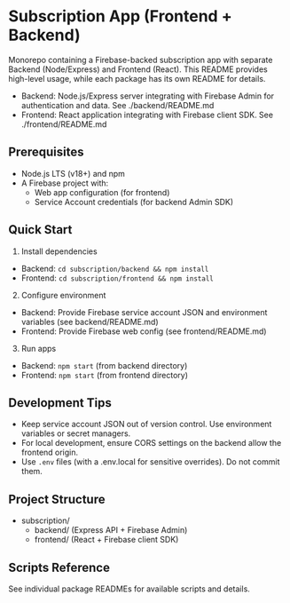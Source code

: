 # Subscription App (Frontend + Backend)

Monorepo containing a Firebase-backed subscription app with separate Backend (Node/Express) and Frontend (React). This README provides high-level usage, while each package has its own README for details.

- Backend: Node.js/Express server integrating with Firebase Admin for authentication and data. See ./backend/README.md
- Frontend: React application integrating with Firebase client SDK. See ./frontend/README.md

## Prerequisites

- Node.js LTS (v18+) and npm
- A Firebase project with:
  - Web app configuration (for frontend)
  - Service Account credentials (for backend Admin SDK)

## Quick Start

1. Install dependencies

- Backend: `cd subscription/backend && npm install`
- Frontend: `cd subscription/frontend && npm install`

2. Configure environment

- Backend: Provide Firebase service account JSON and environment variables (see backend/README.md)
- Frontend: Provide Firebase web config (see frontend/README.md)

3. Run apps

- Backend: `npm start` (from backend directory)
- Frontend: `npm start` (from frontend directory)

## Development Tips

- Keep service account JSON out of version control. Use environment variables or secret managers.
- For local development, ensure CORS settings on the backend allow the frontend origin.
- Use `.env` files (with a .env.local for sensitive overrides). Do not commit them.

## Project Structure

- subscription/
  - backend/ (Express API + Firebase Admin)
  - frontend/ (React + Firebase client SDK)

## Scripts Reference

See individual package READMEs for available scripts and details.
